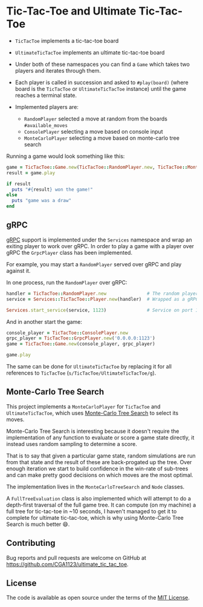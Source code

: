 # Tic-Tac-Toe and Ultimate Tic-Tac-Toe

- `TicTacToe` implements a tic-tac-toe board
- `UltimateTicTacToe` implements an ultimate tic-tac-toe board

- Under both of these namespaces you can find a `Game` which takes two players and iterates through them.
- Each player is called in succession and asked to `#play(board)` (where board is the `TicTacToe` or `UltimateTicTacToe` instance) until the game reaches a terminal state.
- Implemented players are:
  - `RandomPlayer` selected a move at random from the boards `#available_moves`
  - `ConsolePlayer` selecting a move based on console input
  - `MonteCarloPlayer` selecting a move based on monte-carlo tree search


Running a game would look something like this:
```ruby
game = TicTacToe::Game.new(TicTacToe::RandomPlayer.new, TicTacToe::MonteCarloPlayer.new)
result = game.play

if result
  puts "#{result} won the game!"
else
  puts "game was a draw"
end
```

## gRPC

[gRPC](https://grpc.io/) support is implemented under the `Services` namespace
and wrap an exiting player to work over gRPC. In order to play a game with a
player over gRPC the `GrpcPlayer` class has been implemented.

For example, you may start a `RandomPlayer` served over gRPC and play against it.

In one process, run the `RandomPlayer` over gRPC:

```ruby
handler = TicTacToe::RandomPlayer.new               # The random player
service = Services::TicTacToe::Player.new(handler)  # Wrapped as a gRPC service

Services.start_service(service, 1123)               # Service on port 1123
```

And in another start the game:

```ruby
console_player = TicTacToe::ConsolePlayer.new
grpc_player = TicTacToe::GrpcPlayer.new('0.0.0.0:1123')
game = TicTacToe::Game.new(console_player, grpc_player)

game.play
```

The same can be done for `UltimateTicTacToe` by replacing it for all references to `TicTacToe` (`s/TicTacToe/UltimateTicTacToe/g`).

## Monte-Carlo Tree Search

This project implements a `MonteCarloPlayer` for `TicTacToe` and `UltimateTicTacToe`, which uses [Monte-Carlo Tree Search](https://en.wikipedia.org/wiki/Monte_Carlo_tree_search) to select its moves.

Monte-Carlo Tree Search is interesting because it doesn't require the implementation of any function to evaluate or score a game state directly, it instead uses random sampling to determine a score.

That is to say that given a particular game state, random simulations are run from that state and the result of these are back-progated up the tree. Over enough iteration we start to build confidence in the win-rate of sub-trees and can make pretty good decisions on which moves are the most optimal.

The implementation lives in the `MonteCarloTreeSearch` and `Node` classes.

A `FullTreeEvaluation` class is also implemented which will attempt to do a depth-first traversal of the full game tree. It can compute (on my machine) a full tree for tic-tac-toe in ~10 seconds, I haven't managed to get it to complete for ultimate tic-tac-toe, which is why using Monte-Carlo Tree Search is much better :smile:.

## Contributing

Bug reports and pull requests are welcome on GitHub at https://github.com/CGA1123/ultimate_tic_tac_toe.

## License

The code is available as open source under the terms of the [MIT License](https://opensource.org/licenses/MIT).
